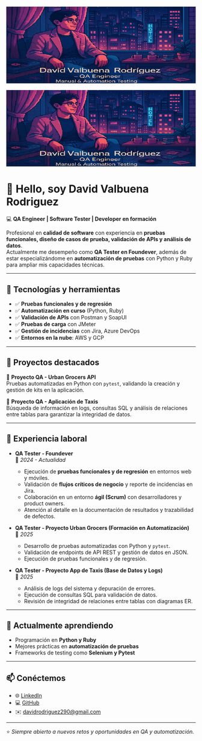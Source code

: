 <!-- Portada -->
<p align="center">
  <img src="assets/portada.png" alt="Portada personal" />
</p>

<!-- Portada -->
<p align="center">
  <img src="assets/portada.png" alt="Portada personal" />
</p>

# 👋 Hello, soy David Valbuena Rodriguez

💻 **QA Engineer | Software Tester | Developer en formación**  

Profesional en **calidad de software** con experiencia en **pruebas funcionales, diseño de casos de prueba, validación de APIs y análisis de datos**.  
Actualmente me desempeño como **QA Tester en Foundever**, además de estar especializándome en **automatización de pruebas** con Python y Ruby para ampliar mis capacidades técnicas.

---

## 🚀 Tecnologías y herramientas
- ✅ **Pruebas funcionales y de regresión**  
- ✅ **Automatización en curso** (Python, Ruby)  
- ✅ **Validación de APIs** con Postman y SoapUI  
- ✅ **Pruebas de carga** con JMeter  
- ✅ **Gestión de incidencias** con Jira, Azure DevOps  
- ✅ **Entornos en la nube**: AWS y GCP  

---

## 📂 Proyectos destacados
🔹 **Proyecto QA - Urban Grocers API**  
Pruebas automatizadas en Python con `pytest`, validando la creación y gestión de kits en la aplicación.  

🔹 **Proyecto QA - Aplicación de Taxis**  
Búsqueda de información en logs, consultas SQL y análisis de relaciones entre tablas para garantizar la integridad de datos.  

---

## 💼 Experiencia laboral
- **QA Tester - Foundever**  
  📅 *2024 - Actualidad*  
  - Ejecución de **pruebas funcionales y de regresión** en entornos web y móviles.  
  - Validación de **flujos críticos de negocio** y reporte de incidencias en Jira.  
  - Colaboración en un entorno **ágil (Scrum)** con desarrolladores y product owners.  
  - Atención al detalle en la documentación de resultados y trazabilidad de defectos.  

- **QA Tester - Proyecto Urban Grocers (Formación en Automatización)**  
  📅 *2025*  
  - Desarrollo de pruebas automatizadas con Python y `pytest`.  
  - Validación de endpoints de API REST y gestión de datos en JSON.  
  - Ejecución de pruebas funcionales y de regresión.  

- **QA Tester - Proyecto App de Taxis (Base de Datos y Logs)**  
  📅 *2025*  
  - Análisis de logs del sistema y depuración de errores.  
  - Ejecución de consultas SQL para validación de datos.  
  - Revisión de integridad de relaciones entre tablas con diagramas ER.  

---

## 🌱 Actualmente aprendiendo
- Programación en **Python y Ruby**  
- Mejores prácticas en **automatización de pruebas**  
- Frameworks de testing como **Selenium y Pytest**  

---

## 📫 Conéctemos
- 🌐 [LinkedIn](https://www.linkedin.com/in/david80485)  
- 💻 [GitHub](https://github.com/david80485)  
- ✉️ davidrodriguez290@gmail.com  

---

⭐️ *Siempre abierto a nuevos retos y oportunidades en QA y automatización.*  

